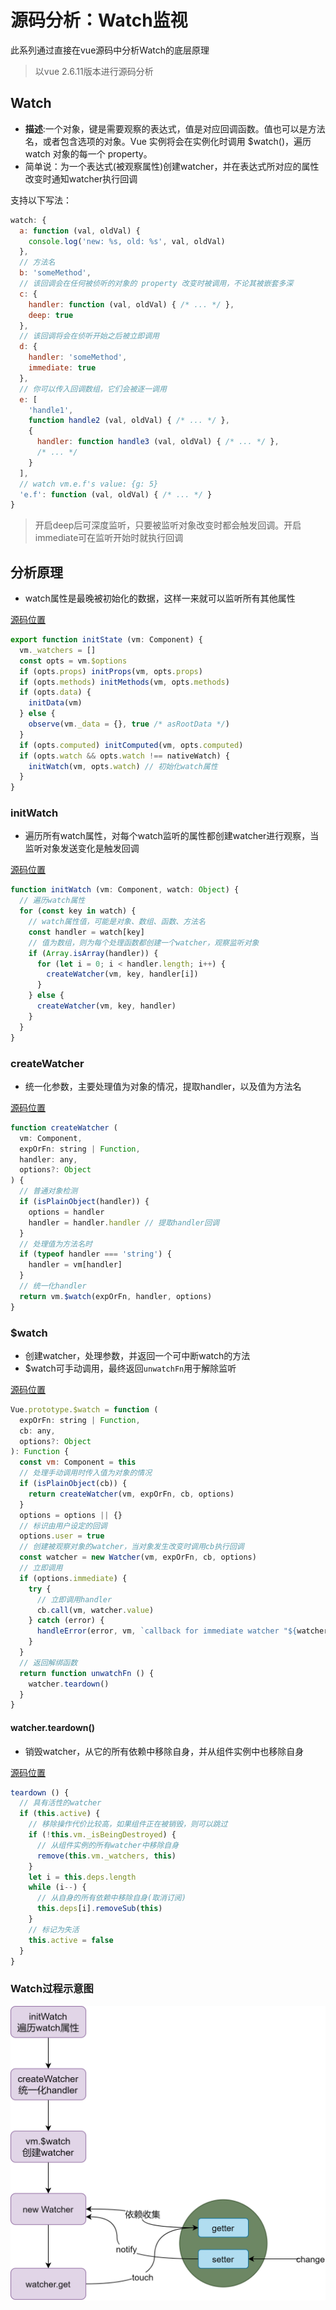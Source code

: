 # 源码分析：Watch监视

此系列通过直接在vue源码中分析Watch的底层原理

> 以vue 2.6.11版本进行源码分析

## Watch

- **描述**:一个对象，键是需要观察的表达式，值是对应回调函数。值也可以是方法名，或者包含选项的对象。Vue 实例将会在实例化时调用 $watch()，遍历 watch 对象的每一个 property。
- 简单说：为一个表达式(被观察属性)创建watcher，并在表达式所对应的属性改变时通知watcher执行回调

支持以下写法：

```js
watch: {
  a: function (val, oldVal) {
    console.log('new: %s, old: %s', val, oldVal)
  },
  // 方法名
  b: 'someMethod',
  // 该回调会在任何被侦听的对象的 property 改变时被调用，不论其被嵌套多深
  c: {
    handler: function (val, oldVal) { /* ... */ },
    deep: true
  },
  // 该回调将会在侦听开始之后被立即调用
  d: {
    handler: 'someMethod',
    immediate: true
  },
  // 你可以传入回调数组，它们会被逐一调用
  e: [
    'handle1',
    function handle2 (val, oldVal) { /* ... */ },
    {
      handler: function handle3 (val, oldVal) { /* ... */ },
      /* ... */
    }
  ],
  // watch vm.e.f's value: {g: 5}
  'e.f': function (val, oldVal) { /* ... */ }
}
```

> 开启deep后可深度监听，只要被监听对象改变时都会触发回调。开启immediate可在监听开始时就执行回调

## 分析原理

- watch属性是最晚被初始化的数据，这样一来就可以监听所有其他属性

[源码位置](https://github.com/vuejs/vue/blob/dev/src/core/instance/state.js#L60-L62)

```js
export function initState (vm: Component) {
  vm._watchers = []
  const opts = vm.$options
  if (opts.props) initProps(vm, opts.props)
  if (opts.methods) initMethods(vm, opts.methods)
  if (opts.data) {
    initData(vm)
  } else {
    observe(vm._data = {}, true /* asRootData */)
  }
  if (opts.computed) initComputed(vm, opts.computed)
  if (opts.watch && opts.watch !== nativeWatch) {
    initWatch(vm, opts.watch) // 初始化watch属性
  }
}
```

### initWatch

- 遍历所有watch属性，对每个watch监听的属性都创建watcher进行观察，当监听对象发送变化是触发回调

[源码位置](https://github.com/vuejs/vue/blob/dev/src/core/instance/state.js#L293-L304)

```js
function initWatch (vm: Component, watch: Object) {
  // 遍历watch属性
  for (const key in watch) {
    // watch属性值，可能是对象、数组、函数、方法名
    const handler = watch[key]
    // 值为数组，则为每个处理函数都创建一个watcher，观察监听对象
    if (Array.isArray(handler)) {
      for (let i = 0; i < handler.length; i++) {
        createWatcher(vm, key, handler[i])
      }
    } else {
      createWatcher(vm, key, handler)
    }
  }
}
```

### createWatcher

- 统一化参数，主要处理值为对象的情况，提取handler，以及值为方法名

[源码位置](https://github.com/vuejs/vue/blob/dev/src/core/instance/state.js#L306-L320)

```js
function createWatcher (
  vm: Component,
  expOrFn: string | Function,
  handler: any,
  options?: Object
) {
  // 普通对象检测
  if (isPlainObject(handler)) {
    options = handler
    handler = handler.handler // 提取handler回调
  }
  // 处理值为方法名时
  if (typeof handler === 'string') {
    handler = vm[handler]
  }
  // 统一化handler
  return vm.$watch(expOrFn, handler, options)
}
```

### $watch

- 创建watcher，处理参数，并返回一个可中断watch的方法
- $watch可手动调用，最终返回`unwatchFn`用于解除监听

[源码位置](https://github.com/vuejs/vue/blob/dev/src/core/instance/state.js#L348-L369)

```js
Vue.prototype.$watch = function (
  expOrFn: string | Function,
  cb: any,
  options?: Object
): Function {
  const vm: Component = this
  // 处理手动调用时传入值为对象的情况
  if (isPlainObject(cb)) {
    return createWatcher(vm, expOrFn, cb, options)
  }
  options = options || {}
  // 标识由用户设定的回调
  options.user = true
  // 创建被观察对象的watcher，当对象发生改变时调用cb执行回调
  const watcher = new Watcher(vm, expOrFn, cb, options)
  // 立即调用
  if (options.immediate) {
    try {
      // 立即调用handler
      cb.call(vm, watcher.value)
    } catch (error) {
      handleError(error, vm, `callback for immediate watcher "${watcher.expression}"`)
    }
  }
  // 返回解绑函数
  return function unwatchFn () {
    watcher.teardown()
  }
}
```

#### watcher.teardown()

- 销毁watcher，从它的所有依赖中移除自身，并从组件实例中也移除自身

[源码位置](https://github.com/vuejs/vue/blob/dev/src/core/observer/watcher.js#L226-L240)

```js
teardown () {
  // 具有活性的watcher
  if (this.active) {
    // 移除操作代价比较高，如果组件正在被销毁，则可以跳过
    if (!this.vm._isBeingDestroyed) {
      // 从组件实例的所有watcher中移除自身
      remove(this.vm._watchers, this)
    }
    let i = this.deps.length
    while (i--) {
      // 从自身的所有依赖中移除自身(取消订阅)
      this.deps[i].removeSub(this)
    }
    // 标记为失活
    this.active = false
  }
}
```

### Watch过程示意图

![Watch过程示意图](./img/46.png)